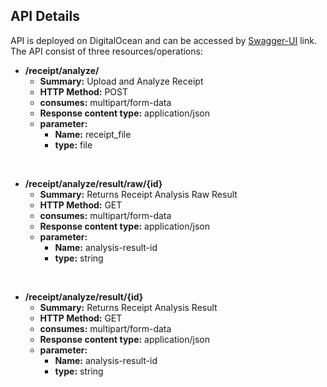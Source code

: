 ## API Details

API is deployed on DigitalOcean and can be accessed by [Swagger-UI](http://68.183.137.125:8888/api/) link. The API consist of three resources/operations:

 - **/receipt/analyze/**
	 - **Summary:** Upload and Analyze Receipt
	 - **HTTP Method:** POST
	 - **consumes:** multipart/form-data
	 - **Response content type:** application/json
	 - **parameter:** 
		 - **Name:** receipt_file
		 - **type:** file

<br/>

 - **/receipt/analyze/result/raw/{id}**
	 - **Summary:** Returns Receipt Analysis Raw Result
	 - **HTTP Method:** GET
	 - **consumes:** multipart/form-data
	 - **Response content type:** application/json
	 - **parameter:** 
		 - **Name:** analysis-result-id
		 - **type:** string

<br/>

 - **/receipt/analyze/result/{id}**
	 - **Summary:** Returns Receipt Analysis Result
	 - **HTTP Method:** GET
	 - **consumes:** multipart/form-data
	 - **Response content type:** application/json
	 - **parameter:** 
		 - **Name:** analysis-result-id
		 - **type:** string
